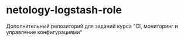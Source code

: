 # netology-logstash-role
Дополнительный репозиторий для заданий курса "CI, мониторинг и управление конфигурациями"
